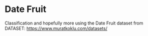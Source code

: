 # Date Fruit

Classification and hopefully more using the Date Fruit dataset from 
DATASET: https://www.muratkoklu.com/datasets/